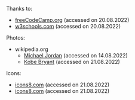Thanks to:
- [freeCodeCamp.org](https://www.youtube.com/watch?v=kUMe1FH4CHE) (accessed on 20.08.2022)
- [w3schools.com](https://www.w3schools.com/html/default.asp) (accessed on 20.08.2022)

Photos:
- wikipedia.org
  - [Michael Jordan](https://upload.wikimedia.org/wikipedia/commons/thumb/a/ae/Michael_Jordan_in_2014.jpg/330px-Michael_Jordan_in_2014.jpg) (accessed on 14.08.2022)
  - [Kobe Bryant](https://upload.wikimedia.org/wikipedia/commons/thumb/5/56/Kobe_Bryant_2014.jpg/330px-Kobe_Bryant_2014.jpg) (accessed on 21.08.2022)

Icons:
- [icons8.com](https://icons8.com/icon/7839/cool) (accessed on 21.08.2022)
- [icons8.com](https://icons8.com/icon/5212/cool) (accessed on 21.08.2022)